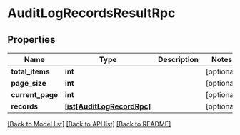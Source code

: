 # AuditLogRecordsResultRpc

## Properties
Name | Type | Description | Notes
------------ | ------------- | ------------- | -------------
**total_items** | **int** |  | [optional] 
**page_size** | **int** |  | [optional] 
**current_page** | **int** |  | [optional] 
**records** | [**list[AuditLogRecordRpc]**](AuditLogRecordRpc.md) |  | [optional] 

[[Back to Model list]](../README.md#documentation-for-models) [[Back to API list]](../README.md#documentation-for-api-endpoints) [[Back to README]](../README.md)


